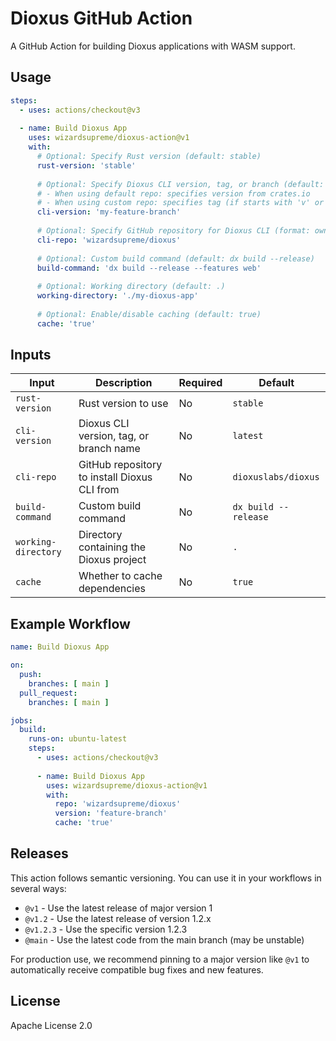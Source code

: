 # Dioxus GitHub Action

A GitHub Action for building Dioxus applications with WASM support.

## Usage

```yaml
steps:
  - uses: actions/checkout@v3
  
  - name: Build Dioxus App
    uses: wizardsupreme/dioxus-action@v1
    with:
      # Optional: Specify Rust version (default: stable)
      rust-version: 'stable'
      
      # Optional: Specify Dioxus CLI version, tag, or branch (default: latest)
      # - When using default repo: specifies version from crates.io
      # - When using custom repo: specifies tag (if starts with 'v' or a number) or branch
      cli-version: 'my-feature-branch'
      
      # Optional: Specify GitHub repository for Dioxus CLI (format: owner/repo)
      cli-repo: 'wizardsupreme/dioxus'
      
      # Optional: Custom build command (default: dx build --release)
      build-command: 'dx build --release --features web'
      
      # Optional: Working directory (default: .)
      working-directory: './my-dioxus-app'
      
      # Optional: Enable/disable caching (default: true)
      cache: 'true'
```

## Inputs

| Input | Description | Required | Default |
|-------|-------------|----------|---------|
| `rust-version` | Rust version to use | No | `stable` |
| `cli-version` | Dioxus CLI version, tag, or branch name | No | `latest` |
| `cli-repo` | GitHub repository to install Dioxus CLI from | No | `dioxuslabs/dioxus` |
| `build-command` | Custom build command | No | `dx build --release` |
| `working-directory` | Directory containing the Dioxus project | No | `.` |
| `cache` | Whether to cache dependencies | No | `true` |

## Example Workflow

```yaml
name: Build Dioxus App

on:
  push:
    branches: [ main ]
  pull_request:
    branches: [ main ]

jobs:
  build:
    runs-on: ubuntu-latest
    steps:
      - uses: actions/checkout@v3
      
      - name: Build Dioxus App
        uses: wizardsupreme/dioxus-action@v1
        with:
          repo: 'wizardsupreme/dioxus'
          version: 'feature-branch'
          cache: 'true'
```

## Releases

This action follows semantic versioning. You can use it in your workflows in several ways:

- `@v1` - Use the latest release of major version 1
- `@v1.2` - Use the latest release of version 1.2.x
- `@v1.2.3` - Use the specific version 1.2.3
- `@main` - Use the latest code from the main branch (may be unstable)

For production use, we recommend pinning to a major version like `@v1` to automatically receive compatible bug fixes and new features.

## License

Apache License 2.0

